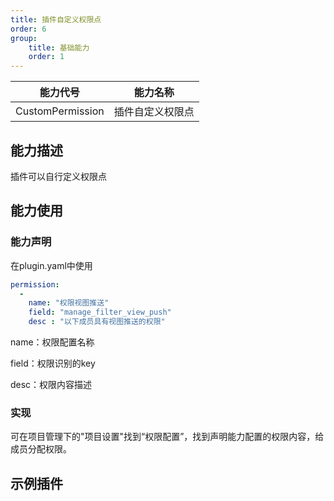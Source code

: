 ```yaml
---
title: 插件自定义权限点
order: 6
group:
    title: 基础能力
    order: 1
---
```


|     能力代号     |     能力名称     |
| :--------------: | :--------------: |
| CustomPermission | 插件自定义权限点 |

## 能力描述

插件可以自行定义权限点



## 能力使用

### 能力声明

在plugin.yaml中使用

```yaml
permission:
  -
    name: "权限视图推送"
    field: "manage_filter_view_push"
    desc : "以下成员具有视图推送的权限"
```

name：权限配置名称

field：权限识别的key

desc：权限内容描述



### 实现

可在项目管理下的"项目设置"找到“权限配置”，找到声明能力配置的权限内容，给成员分配权限。





## 示例插件

